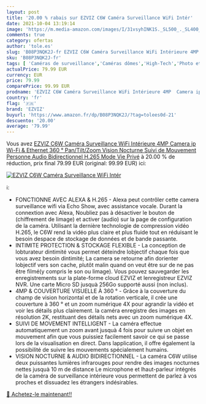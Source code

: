 ```yaml
---
layout: post
title: '20.00 % rabais sur EZVIZ C6W Caméra Surveillance WiFi Intér'
date: 2021-10-04 13:19:14
image: 'https://m.media-amazon.com/images/I/31vsyhINK1S._SL500_._SL400_.jpg'
comments: true
category: ofertas
author: 'tole.es'
slug: 'B08P3NQK2J-fr EZVIZ C6W Caméra Surveillance WiFi Intérieure 4MP Camera...'
sku: 'B08P3NQK2J-fr'
tags: [ 'Caméras de surveillance','Caméras dômes','High-Tech','Photo et caméscopes','ezviz', ]
actualPrice: 79.99 EUR
currency: EUR
price: 79.99
comparePrice: 99.99 EUR
prodname: 'EZVIZ C6W Caméra Surveillance WiFi Intérieure 4MP  Camera ip Wi-Fi & Ethernet 360 ° Pan/Tilt/Zoom  Vision Nocturne  Suivi de Mouvement Personne  Audio Bidirectionnel  H.265  Mode Vie Privé'
country: 'fr'
flag: '🇫🇷'
brand: 'EZVIZ'
buyurl: 'https://www.amazon.fr/dp/B08P3NQK2J/?tag=tolees0d-21'
descuento: '20.00'
average: '79.99'
---
```


Vous avez [EZVIZ C6W Caméra Surveillance WiFi Intérieure 4MP  Camera ip Wi-Fi & Ethernet 360 ° Pan/Tilt/Zoom  Vision Nocturne  Suivi de Mouvement Personne  Audio Bidirectionnel  H.265  Mode Vie Privé](https://www.amazon.fr/dp/B08P3NQK2J/?tag=tolees0d-21)  à  20.00 % de réduction, prix final  79.99 EUR (original: 99.99 EUR) ici:

[![EZVIZ C6W Caméra Surveillance WiFi Intér](https://m.media-amazon.com/images/I/31vsyhINK1S._SL500_._SL400_.jpg)](https://www.amazon.fr/dp/B08P3NQK2J/?tag=tolees0d-21)

ℹ️:

- FONCTIONNE AVEC ALEXA & H.265 - Alexa peut contrôler cette camera surveillance wifi via Echo Show, avec assistance vocale. Durant la connextion avec Alexa, Noubliez pas à désactiver le bouton de (chiffrement de limage) et activer (audio) sur la page de configuration de la caméra. Utilisant la dernière technologie de compression vidéo H.265, le C6W rend la vidéo plus claire et plus fluide tout en réduisant le besoin despace de stockage de données et de bande passante.
- INTIMITE PROTECTION & STOCKAGE FLEXIBLE - La conception de lobturateur dintimité vous permet déteindre lobjectif chaque fois que vous avez besoin dintimité; La camera se retourne afin dorienter lobjectif vers son cache, plutôt malin quand on veut être sur de ne pas être filmé(y compris le son ou limage). Vous pouvez sauvegarder les enregistrements sur la plate-forme cloud EZVIZ et lenregistreur EZVIZ NVR. Une carte Micro SD jusquà 256Go supporté aussi (non inclus).
- 4MP & COUVERTURE VISUELLE À 360 ° - Grâce à la couverture du champ de vision horizontal et de la rotation verticale, il crée une couverture à 360 ° et un zoom numérique 4X pour agrandir la vidéo et voir les détails plus clairement. la caméra enregistre des images en résolution 2K, restituant des détails nets avec un zoom numérique 4X.
- SUIVI DE MOVEMENT INTELLIGENT - La caméra effectue automatiquement un zoom avant jusquà 4 fois pour suivre un objet en mouvement afin que vous puissiez facilement savoir ce qui se passe lors de la visualisation en direct. Dans lapplication, il offre également la possibilité de suivre les mouvements spécialement humains.
- VISION NOCTURNE & AUDIO BIDIRECTIONNEL - La caméra C6W utilise deux puissantes lumières infrarouges pour rendre des images nocturnes nettes jusquà 10 m de distance Le microphone et lhaut-parleur intégrés de la caméra de surveillance intérieure vous permettent de parlez à vos proches et dissuadez les étrangers indésirables.

[🛒 Achetez-le maintenant!!](https://www.amazon.fr/dp/B08P3NQK2J/?tag=tolees0d-21)
